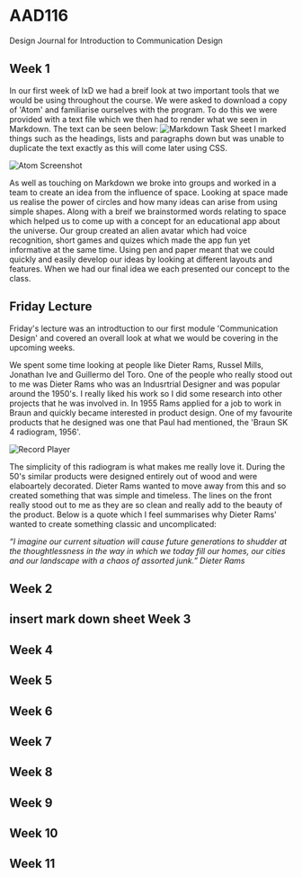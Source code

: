 AAD116
======

Design Journal for Introduction to Communication Design 

Week 1 
-------
In our first week of IxD we had a breif look at two important tools that we would be using throughout the course. We were asked to download a copy of 'Atom' and familiarise ourselves with the program. To do this we were provided with a text file which we then had to render what we seen in Markdown. The text can be seen below: 
![Markdown Task Sheet](https://cloud.githubusercontent.com/assets/8933902/4604342/24ea3094-5195-11e4-9bea-5b7d7cef77b9.jpg)
I marked things such as the headings, lists and paragraphs down but was unable to duplicate the text exactly as this will come later using CSS. 

![Atom Screenshot](https://cloud.githubusercontent.com/assets/8933902/4604382/b2cb50f2-5198-11e4-85d2-a21ee96c1355.png)

As well as touching on Markdown we broke into groups and worked in a team to create an idea from the influence of space. Looking at space made us realise the power of circles and how many ideas can arise from using simple shapes. Along with a breif we brainstormed words relating to space which helped us to come up with a concept for an educational app about the universe. Our group created an alien avatar which had voice recognition, short games and quizes which made the app fun yet informative at the same time. Using pen and paper meant that we could quickly and easily develop our ideas by looking at different layouts and features. When we had our final idea we each presented our concept to the class. 

__Friday Lecture__ 
------------------
Friday's lecture was an introdtuction to our first module 'Communication Design' and covered an overall look at what we would be covering in the upcoming weeks. 

We spent some time looking at people like Dieter Rams, Russel Mills, Jonathan Ive and Guillermo del Toro. One of the people who really stood out to me was Dieter Rams who was an Indusrtrial Designer and was popular around the 1950's. I really liked his work so I did some research into other projects that he was involved in. In 1955 Rams applied for a job to work in Braun and quickly became interested in product design. One of my favourite products that he designed was one that Paul had mentioned, the 'Braun SK 4 radiogram, 1956'. 

![Record Player](https://d2lsod3xpjaepj.cloudfront.net/files/assets/1000/254/crops/350.jpg) 

The simplicity of this radiogram is what makes me really love it. During the 50's similar products were designed entirely out of wood and were elaboartely decorated. Dieter Rams wanted to move away from this and so created something that was simple and timeless. The lines on the front really stood out to me as they are so clean and really add to the beauty of the product. Below is a quote which I feel summarises why Dieter Rams' wanted to create something classic and uncomplicated:

_“I imagine our current situation will cause future generations to shudder at the thoughtlessness in the way in which we today fill our homes, our cities and our landscape with a chaos of assorted junk.” Dieter Rams_

Week 2
-------
insert mark down sheet
Week 3 
-------
Week 4 
-------
Week 5 
-------
Week 6 
-------
Week 7 
-------
Week 8 
-------
Week 9 
-------
Week 10 
-------
Week 11
-------
